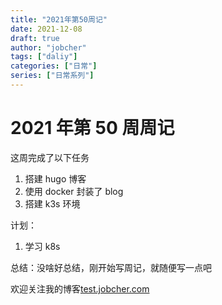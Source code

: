 ```yaml
---
title: "2021年第50周记"
date: 2021-12-08
draft: true
author: "jobcher"
tags: ["daliy"]
categories: ["日常"]
series: ["日常系列"]
---
```


# 2021 年第 50 周周记

这周完成了以下任务

1. 搭建 hugo 博客
2. 使用 docker 封装了 blog
3. 搭建 k3s 环境

计划：

1. 学习 k8s

总结：没啥好总结，刚开始写周记，就随便写一点吧

欢迎关注我的博客[test.jobcher.com](https://test.jobcher.com/)
